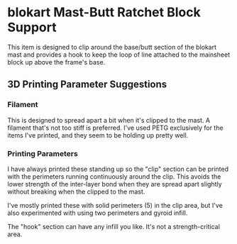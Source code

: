 # blokart Mast-Butt Ratchet Block Support

This item is designed to clip around the base/butt section of the 
blokart mast and provides a hook to keep the loop of line attached
to the mainsheet block up above the frame's base.

## 3D Printing Parameter Suggestions

### Filament
This is designed to spread apart a bit when it's clipped to the mast.
A filament that's not too stiff is preferred.
I've used PETG exclusively for the items I've printed, and they seem to
be holding up pretty well.

### Printing Parameters
I have always printed these standing up so the "clip" section can be 
printed with the perimeters running continuously around the clip. 
This avoids the lower strength of the inter-layer bond when they
are spread apart slightly without breaking when the clipped to the mast.

I've mostly printed these with solid perimeters (5) in the clip area,
but I've also experimented with using two perimeters and gyroid infill.

The "hook" section can have any infill you like. It's not a strength-critical area.